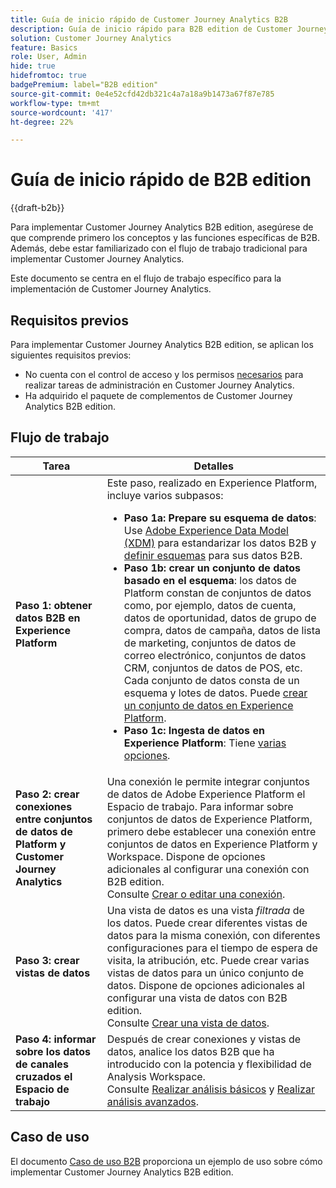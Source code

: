 ```yaml
---
title: Guía de inicio rápido de Customer Journey Analytics B2B
description: Guía de inicio rápido para B2B edition de Customer Journey Analytics.
solution: Customer Journey Analytics
feature: Basics
role: User, Admin
hide: true
hidefromtoc: true
badgePremium: label="B2B edition"
source-git-commit: 0e4e52cfd42db321c4a7a18a9b1473a67f87e785
workflow-type: tm+mt
source-wordcount: '417'
ht-degree: 22%

---
```


# Guía de inicio rápido de B2B edition

{{draft-b2b}}

Para implementar Customer Journey Analytics B2B edition, asegúrese de que comprende primero los conceptos y las funciones específicas de B2B. Además, debe estar familiarizado con el flujo de trabajo tradicional para implementar Customer Journey Analytics.

Este documento se centra en el flujo de trabajo específico para la implementación de Customer Journey Analytics.

## Requisitos previos

Para implementar Customer Journey Analytics B2B edition, se aplican los siguientes requisitos previos:

* No cuenta con el control de acceso y los permisos [necesarios](/help/technotes/access-control.md) para realizar tareas de administración en Customer Journey Analytics.
* Ha adquirido el paquete de complementos de Customer Journey Analytics B2B edition.


## Flujo de trabajo

| Tarea | Detalles |
| --- | --- |
| **Paso 1: obtener datos B2B en Experience Platform** | Este paso, realizado en Experience Platform, incluye varios subpasos:<ul><li>**Paso 1a: Prepare su esquema de datos**: Use [Adobe Experience Data Model (XDM)](https://experienceleague.adobe.com/docs/experience-platform/xdm/home.html?lang=es) para estandarizar los datos B2B y [definir esquemas](https://experienceleague.adobe.com/en/docs/experience-platform/rtcdp/schemas/b2b) para sus datos B2B.</li><li>**Paso 1b: crear un conjunto de datos basado en el esquema**: los datos de Platform constan de conjuntos de datos como, por ejemplo, datos de cuenta, datos de oportunidad, datos de grupo de compra, datos de campaña, datos de lista de marketing, conjuntos de datos de correo electrónico, conjuntos de datos CRM, conjuntos de datos de POS, etc. Cada conjunto de datos consta de un esquema y lotes de datos. Puede [crear un conjunto de datos en Experience Platform](https://experienceleague.adobe.com/docs/platform-learn/getting-started-for-data-architects-and-data-engineers/create-datasets.html?lang=es).</li><li>**Paso 1c: Ingesta de datos en Experience Platform**: Tiene [varias opciones](https://experienceleague.adobe.com/en/docs/experience-platform/ingestion/home).</li></ul> |
| **Paso 2: crear conexiones entre conjuntos de datos de Platform y Customer Journey Analytics** | Una conexión le permite integrar conjuntos de datos de Adobe Experience Platform el Espacio de trabajo. Para informar sobre conjuntos de datos de Experience Platform, primero debe establecer una conexión entre conjuntos de datos en Experience Platform y Workspace. Dispone de opciones adicionales al configurar una conexión con B2B edition. <br>Consulte [Crear o editar una conexión](/help/connections/create-connection.md). |
| **Paso 3: crear vistas de datos** | Una vista de datos es una vista *filtrada* de los datos. Puede crear diferentes vistas de datos para la misma conexión, con diferentes configuraciones para el tiempo de espera de visita, la atribución, etc. Puede crear varias vistas de datos para un único conjunto de datos. Dispone de opciones adicionales al configurar una vista de datos con B2B edition.<br>Consulte [Crear una vista de datos](/help/data-views/create-dataview.md). |
| **Paso 4: informar sobre los datos de canales cruzados el Espacio de trabajo** | Después de crear conexiones y vistas de datos, analice los datos B2B que ha introducido con la potencia y flexibilidad de Analysis Workspace.<br>Consulte [Realizar análisis básicos](/help/analysis-workspace/perform-basic-analysis.md) y [Realizar análisis avanzados](/help/analysis-workspace/perform-adv-analysis.md). |

## Caso de uso

El documento [Caso de uso B2B](../data-ingestion/data-ingestion.md) proporciona un ejemplo de uso sobre cómo implementar Customer Journey Analytics B2B edition.
